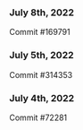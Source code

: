 ### July 8th, 2022

Commit #169791

### July 5th, 2022

Commit #314353


### July 4th, 2022

Commit #72281
